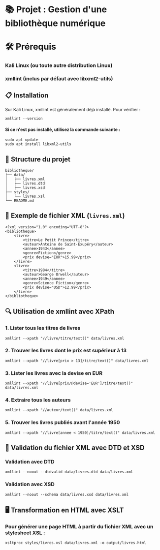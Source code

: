 # 📚 Projet : Gestion d'une bibliothèque numérique

# 🛠️ Prérequis

### Kali Linux (ou toute autre distribution Linux)
### xmllint (inclus par défaut avec libxml2-utils)

## 📋 Installation
Sur Kali Linux, xmllint est généralement déjà installé. Pour vérifier :
```
xmllint --version
```
#### Si ce n'est pas installé, utilisez la commande suivante :
```
sudo apt update
sudo apt install libxml2-utils
```

## 📁 Structure du projet
```
bibliotheque/
├── data/
│   ├── livres.xml
│   ├── livres.dtd
│   ├── livres.xsd
├── styles/
│   └── livres.xsl
└── README.md
```

## 📄 Exemple de fichier XML (```livres.xml```)
```
<?xml version="1.0" encoding="UTF-8"?>
<bibliotheque>
    <livre>
        <titre>Le Petit Prince</titre>
        <auteur>Antoine de Saint-Exupéry</auteur>
        <annee>1943</annee>
        <genre>Fiction</genre>
        <prix devise="EUR">15.99</prix>
    </livre>
    <livre>
        <titre>1984</titre>
        <auteur>George Orwell</auteur>
        <annee>1949</annee>
        <genre>Science Fiction</genre>
        <prix devise="USD">12.99</prix>
    </livre>
</bibliotheque>

```

## 🔍 Utilisation de xmllint avec XPath

### 1. Lister tous les titres de livres
```
xmllint --xpath "//livre/titre/text()" data/livres.xml
```
### 2. Trouver les livres dont le prix est supérieur à 13
```
xmllint --xpath "//livre[prix > 13]/titre/text()" data/livres.xml
```
### 3. Lister les livres avec la devise en EUR
```
xmllint --xpath "//livre[prix/@devise='EUR']/titre/text()" data/livres.xml
```
### 4. Extraire tous les auteurs
```
xmllint --xpath "//auteur/text()" data/livres.xml
```
### 5. Trouver les livres publiés avant l'année 1950
```
xmllint --xpath "//livre[annee < 1950]/titre/text()" data/livres.xml
```
## 🧪 Validation du fichier XML avec DTD et XSD
### Validation avec DTD
```
xmllint --noout --dtdvalid data/livres.dtd data/livres.xml
```
### Validation avec XSD
```
xmllint --noout --schema data/livres.xsd data/livres.xml
```
## 🖥️ Transformation en HTML avec XSLT

### Pour générer une page HTML à partir du fichier XML avec un stylesheet XSL :

```
xsltproc styles/livres.xsl data/livres.xml -o output/livres.html
```